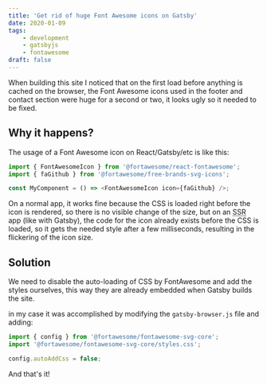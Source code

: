 ```yaml
---
title: 'Get rid of huge Font Awesome icons on Gatsby'
date: 2020-01-09
tags: 
    - development
    - gatsbyjs
    - fontawesome
draft: false
---
```


When building this site I noticed that on the first load before anything is cached on the browser, the Font Awesome icons used in the footer and contact section were huge for a second or two, it looks ugly so it needed to be fixed.

## Why it happens?

The usage of a Font Awesome icon on React/Gatsby/etc is like this:

```javascript
import { FontAwesomeIcon } from '@fortawesome/react-fontawesome';
import { faGithub } from '@fortawesome/free-brands-svg-icons';

const MyComponent = () => <FontAwesomeIcon icon={faGithub} />;
```

On a normal app, it works fine because the CSS is loaded right before the icon is rendered, so there is no visible change of the size, but on an <abbr title="Server Side Rendering">SSR</abbr> app (like with Gatsby), the code for the icon already exists before the CSS is loaded, so it gets the needed style after a few milliseconds, resulting in the flickering of the icon size.

## Solution

We need to disable the auto-loading of CSS by FontAwesome and add the styles ourselves, this way they are already embedded when Gatsby builds the site.

in my case it was accomplished by modifying the `gatsby-browser.js` file and adding:

```javascript
import { config } from '@fortawesome/fontawesome-svg-core';
import '@fortawesome/fontawesome-svg-core/styles.css';

config.autoAddCss = false;
```

And that's it!
